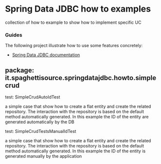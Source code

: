 # Spring Data JDBC how to examples
collection of how to example to show how to implement specific UC

### Guides
The following project illustrate how to use some features concretely:

* [Spring Data JDBC documentation](https://docs.spring.io/spring-data/relational/reference/jdbc.html)

## package: it.spaghettisource.springdatajdbc.howto.simplecrud

test: SimpleCrudAutoIdTest

a simple case that show how to create a flat entity and create the related  repository.
The interaction with the repository is based on the default method automatically generated.
In this example the ID of the entity are generated automatically by the DB 

test: SimpleCrudTestsManualIdTest

a simple case that show how to create a flat entity and create the related  repository.
The interaction with the repository is based on the default method automatically generated.
In this example the ID of the entity is generated manually by the application